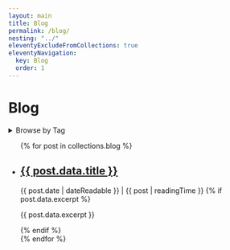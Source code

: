 ```yaml
---
layout: main
title: Blog
permalink: /blog/
nesting: "../"
eleventyExcludeFromCollections: true
eleventyNavigation:
  key: Blog
  order: 1
---
```


<main>

# Blog <small><a href="/blog/feed.xml"><i class="bi bi-rss-fill"></i></a></small>

<details style="border-left:none;">
  <summary>Browse by Tag</summary>
  <div class="tag-list">
    {% for tag in collections.tagList %}
      <a href="/blog/tags/{{ tag | slug }}/">#{{ tag }}</a>{% if not loop.last %}, {% endif %}
    {% endfor %}
  </div>
</details>




<ul class="post-list">
{% for post in collections.blog %}
  <li class="post-item">
    <h2>
      <a href="{{ post.url }}">{{ post.data.title }}</a>
    </h2>
    <i class="bi bi-calendar-heart"></i> <time datetime="{{ post.date | dateIso }}">{{ post.date | dateReadable }}</time> | <i class="bi bi-stopwatch"></i> {{ post | readingTime }}
    {% if post.data.excerpt %}
      <p>{{ post.data.excerpt }}</p>
    {% endif %}
  </li>
{% endfor %}
</ul>
</main>
